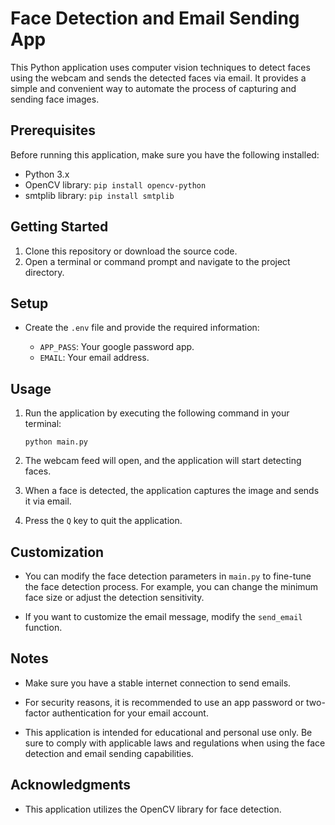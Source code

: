 # Face Detection and Email Sending App

This Python application uses computer vision techniques to detect faces using the webcam and sends the detected faces via email. It provides a simple and convenient way to automate the process of capturing and sending face images.

## Prerequisites

Before running this application, make sure you have the following installed:

- Python 3.x
- OpenCV library: `pip install opencv-python`
- smtplib library: `pip install smtplib`

## Getting Started

1. Clone this repository or download the source code.
2. Open a terminal or command prompt and navigate to the project directory.

## Setup

- Create the `.env` file and provide the required information:

   - `APP_PASS`: Your google password app.
   - `EMAIL`: Your email address.

## Usage

1. Run the application by executing the following command in your terminal:

   ```
   python main.py
   ```

2. The webcam feed will open, and the application will start detecting faces.

3. When a face is detected, the application captures the image and sends it via email.

4. Press the `Q` key to quit the application.

## Customization

- You can modify the face detection parameters in `main.py` to fine-tune the face detection process. For example, you can change the minimum face size or adjust the detection sensitivity.

- If you want to customize the email message, modify the `send_email` function.

## Notes

- Make sure you have a stable internet connection to send emails.

- For security reasons, it is recommended to use an app password or two-factor authentication for your email account.

- This application is intended for educational and personal use only. Be sure to comply with applicable laws and regulations when using the face detection and email sending capabilities.


## Acknowledgments

- This application utilizes the OpenCV library for face detection.
